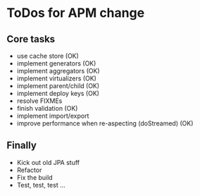 # ToDos for APM change

## Core tasks

 * use cache store (OK)
 * implement generators (OK)
 * implement aggregators (OK)
 * implement virtualizers (OK)
 * implement parent/child (OK)
 * implement deploy keys (OK)
 * resolve FIXMEs
 * finish validation (OK)
 * implement import/export
 * improve performance when re-aspecting (doStreamed) (OK)

## Finally

 * Kick out old JPA stuff
 * Refactor
 * Fix the build
 * Test, test, test …